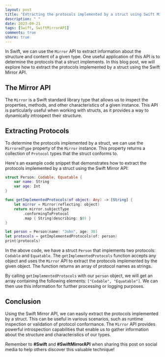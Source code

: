 ```yaml
---
layout: post
title: "Extracting the protocols implemented by a struct using Swift Mirror API"
description: " "
date: 2023-09-21
tags: [Swift, SwiftMirrorAPI]
comments: true
share: true
---
```


In Swift, we can use the `Mirror` API to extract information about the structure and content of a given type. One useful application of this API is to determine the protocols that a struct implements. In this blog post, we will explore how to extract the protocols implemented by a struct using the Swift Mirror API.

## The Mirror API

The `Mirror` is a Swift standard library type that allows us to inspect the properties, methods, and other characteristics of a given instance. This API is particularly useful when working with structs, as it provides a way to dynamically introspect their structure.

## Extracting Protocols

To determine the protocols implemented by a struct, we can use the `MirroredType` property of the `Mirror` instance. This property returns a collection of `Protocol` types that the struct conforms to.

Here's an example code snippet that demonstrates how to extract the protocols implemented by a struct using the Swift Mirror API:

```swift
struct Person: Codable, Equatable {
    var name: String
    var age: Int
}

func getImplementedProtocols(of object: Any) -> [String] {
    let mirror = Mirror(reflecting: object)
    return mirror.subjectType
        .conformingToProtocol
        .map { String(describing: $0) }
}

let person = Person(name: "John", age: 30)
let protocols = getImplementedProtocols(of: person)
print(protocols)
```

In the above code, we have a struct `Person` that implements two protocols: `Codable` and `Equatable`. The `getImplementedProtocols` function accepts any object and uses the `Mirror` API to extract the protocols implemented by the given object. The function returns an array of protocol names as strings.

By calling `getImplementedProtocols` with our `person` object, we will get an array containing the following elements: `["Codable", "Equatable"]`. We can then use this information for further processing or logging purposes.

## Conclusion

Using the Swift Mirror API, we can easily extract the protocols implemented by a struct. This can be useful in various scenarios, such as runtime inspection or validation of protocol conformance. The `Mirror` API provides powerful introspection capabilities that enable us to gather information about the structure and characteristics of our types.

Remember to **#Swift** and **#SwiftMirrorAPI** when sharing this post on social media to help others discover this valuable technique!